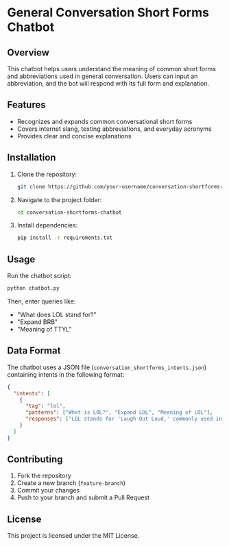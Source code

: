 # General Conversation Short Forms Chatbot

## Overview
This chatbot helps users understand the meaning of common short forms and abbreviations used in general conversation. Users can input an abbreviation, and the bot will respond with its full form and explanation.

## Features
- Recognizes and expands common conversational short forms
- Covers internet slang, texting abbreviations, and everyday acronyms
- Provides clear and concise explanations

## Installation
1. Clone the repository:
   ```bash
   git clone https://github.com/your-username/conversation-shortforms-chatbot.git
   ```
2. Navigate to the project folder:
   ```bash
   cd conversation-shortforms-chatbot
   ```
3. Install dependencies:
   ```bash
   pip install -r requirements.txt
   ```

## Usage
Run the chatbot script:
```bash
python chatbot.py
```
Then, enter queries like:
- "What does LOL stand for?"
- "Expand BRB"
- "Meaning of TTYL"

## Data Format
The chatbot uses a JSON file (`conversation_shortforms_intents.json`) containing intents in the following format:
```json
{
  "intents": [
    {
      "tag": "lol",
      "patterns": ["What is LOL?", "Expand LOL", "Meaning of LOL"],
      "responses": ["LOL stands for 'Laugh Out Loud,' commonly used in texting and online chats to indicate amusement."]
    }
  ]
}
```

## Contributing
1. Fork the repository
2. Create a new branch (`feature-branch`)
3. Commit your changes
4. Push to your branch and submit a Pull Request

## License
This project is licensed under the MIT License.

